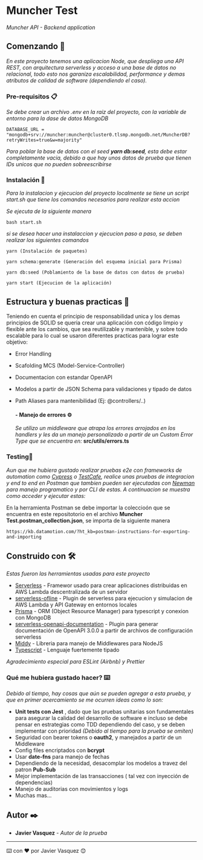 # Muncher Test

_Muncher API - Backend application_

## Comenzando 🚀

_En este proyecto tenemos una aplicacion Node, que despliega una API REST, con arquitectura serverless y acceso a una base de datos no relacional, todo esto nos garaniza escalabilidad, performance y demas atributos de calidad de software (dependiendo el caso)._


### Pre-requisitos 📋

_Se debe crear un archivo .env en la raiz del proyecto, con la variable de entorno para la dase de datos MongoDB_

```
DATABASE_URL = "mongodb+srv://muncher:muncher@cluster0.tlsmp.mongodb.net/MuncherDB?retryWrites=true&w=majority"
```
_Para poblar la base de datos con el seed **yarn db:seed**, esta debe estar completamente vacia, debido a que hay unos datos de prueba que tienen IDs unicos que no pueden sobreescribirse_


### Instalación 🔧

_Para la instalacion y ejecucion del proyecto localmente se tiene un script *start.sh* que tiene los comandos necesarios para realizar esta accion_

_Se ejecuta de la siguiente manera_

```
bash start.sh
```

_si se desea hacer una instalaccion y ejecucion paso a paso, se deben realizar los siguientes comandos_

```
yarn (Instalación de paquetes)
```
```
yarn schema:generate (Generación del esquema inicial para Prisma)
```
```
yarn db:seed (Poblamiento de la base de datos con datos de prueba)
```
```
yarn start (Ejecucion de la aplicación)
```

## Estructura y buenas practicas 📖

Teniendo en cuenta el principio de responsabilidad unica y los demas principios de SOLID se queria crear una aplicación con código limpio y flexible ante los cambios, que sea reutilizable y mantenible, y sobre todo escalable para lo cual se usaron diferentes practicas para lograr este objetivo:

- Error Handling
- Scafolding MCS (Model-Service-Controller)
- Documentacion con estandar OpenAPI
- Modelos a partir de JSON Schema para validaciones y tipado de datos
- Path Aliases para mantenibilidad (Ej: @controllers/..) 

	#### - Manejo de errores ⚙️

	_Se utilizo un middleware que atrapa los errores arrojados en los handlers y les da un manejo personalizado a partir de un Custom Error Type que se encuentra en:_  **src/utils/errors.ts**


### Testing🔩

_Aun que me hubiera gustado realizar pruebas e2e con frameworks de automation como [Cypress](https://www.cypress.io/) o [TestCafe](https://testcafe.io/), realice unas pruebas de integracion y end to end en Postman que tambien pueden ser ejecutadas con [Newman](https://www.npmjs.com/package/newman) para manejo programatico y por CLI de estas. A continuacion se muestra como acceder y ejecutar estas:_

En la herramienta Postman se debe importar la coleccioón que se encuentra en este repositotorio en el archivo **Muncher Test.postman_collection.json**, se importa de la siguiente manera
```
https://kb.datamotion.com/?ht_kb=postman-instructions-for-exporting-and-importing
```

## Construido con 🛠️

_Estas fueron las herramientas usadas para este proyecto_

* [Serverless](https://www.serverless.com/) - Framewor usado para crear aplicaciones distribuidas en AWS Lambda descentralizada de un servidor
* [serverless-ofline](https://www.npmjs.com/package/serverless-offline) - Plugin de serverless para ejecucion y simulacion de AWS Lambda y API Gateway en entornos locales
* [Prisma](https://www.prisma.io/) - ORM (Object Resource Manager) para typescript y conexion con MongoDB
* [serverless-openapi-documentation](https://www.serverless.com/plugins/serverless-openapi-documentation) - Plugin para generar documentación de OpenAPI 3.0.0 a partir de archivos de configuración serverless
* [Middy](https://github.com/middyjs/middy) - Libreria para manejo de Middlewares para NodeJS
* [Typescript](https://www.typescriptlang.org/) - Lenguaje fuertemente tipado

_Agradecimiento especial para ESLint (Airbnb) y Prettier_


### Qué me hubiera gustado hacer? ⌨️

_Debido al tiempo, hay cosas que aún se pueden agregar a esta prueba, y que en primer acercamiento se me ocurren ideas como lo son:_

- **Unit tests con Jest** , dado que las pruebas unitarias son fundamentales para asegurar la calidad del desarrollo de software e incluso se debe pensar en estrategias como TDD dependiendo del caso, y se deben implementar con prioridad _(Debido al tiempo para la prueba se omiten)_
- Seguridad con bearer tokens o **oauth2**, y manejados a partir de un Middleware
- Config files encriptados con **bcrypt**
- Usar **date-fns** para manejo de fechas
- Dependiendo de la necesidad, desacomplar los modelos a travez del patron **Pub-Sub**
- Mejor implementación de las transacciones ( tal vez con inyección de dependencias)
- Manejo de auditorias con movimientos y logs
- Muchas mas...

	


## Autor ✒️

* **Javier Vasquez** - *Autor de la prueba* 



---
⌨️ con ❤️ por Javier Vasquez 😊